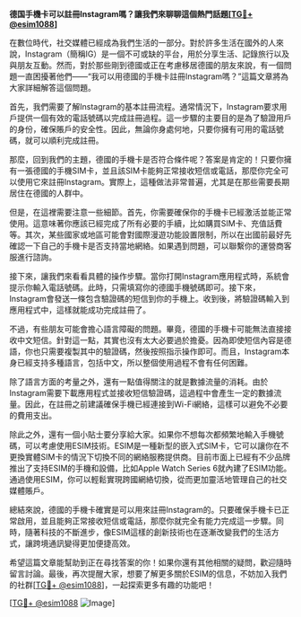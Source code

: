 **德国手機卡可以註冊Instagram嗎？讓我們來聊聊這個熱門話題[[TG💪+ @esim1088](https://t.me/s/esim1088)]**

在數位時代，社交媒體已經成為我們生活的一部分。對於許多生活在國外的人來說，Instagram（簡稱IG）是一個不可或缺的平台，用於分享生活、記錄旅行以及與朋友互動。然而，對於那些剛到德國或正在考慮移居德國的朋友來說，有一個問題一直困擾著他們——“我可以用德國的手機卡註冊Instagram嗎？”這篇文章將為大家詳細解答這個問題。

首先，我們需要了解Instagram的基本註冊流程。通常情況下，Instagram要求用戶提供一個有效的電話號碼以完成註冊過程。這一步驟的主要目的是為了驗證用戶的身份，確保賬戶的安全性。因此，無論你身處何地，只要你擁有可用的電話號碼，就可以順利完成註冊。

那麼，回到我們的主題，德國的手機卡是否符合條件呢？答案是肯定的！只要你擁有一張德國的手機SIM卡，並且該SIM卡能夠正常接收短信或電話，那麼你完全可以使用它來註冊Instagram。實際上，這種做法非常普遍，尤其是在那些需要長期居住在德國的人群中。

但是，在這裡需要注意一些細節。首先，你需要確保你的手機卡已經激活並能正常使用。這意味著你應該已經完成了所有必要的手續，比如購買SIM卡、充值話費等。其次，某些國家或地區可能會對國際漫遊功能設置限制，所以在出國前最好先確認一下自己的手機卡是否支持當地網絡。如果遇到問題，可以聯繫你的運營商客服進行諮詢。

接下來，讓我們來看看具體的操作步驟。當你打開Instagram應用程式時，系統會提示你輸入電話號碼。此時，只需填寫你的德國手機號碼即可。接下來，Instagram會發送一條包含驗證碼的短信到你的手機上。收到後，將驗證碼輸入到應用程式中，這樣就能成功完成註冊了。

不過，有些朋友可能會擔心語言障礙的問題。畢竟，德國的手機卡可能無法直接接收中文短信。針對這一點，其實也沒有太大必要過於擔憂。因為即使短信內容是德語，你也只需要複製其中的驗證碼，然後按照指示操作即可。而且，Instagram本身已經支持多種語言，包括中文，所以整個使用過程不會有任何困難。

除了語言方面的考量之外，還有一點值得關注的就是數據流量的消耗。由於Instagram需要下載應用程式並接收短信驗證碼，這過程中會產生一定的數據流量。因此，在註冊之前建議確保手機已經連接到Wi-Fi網絡，這樣可以避免不必要的費用支出。

除此之外，還有一個小貼士要分享給大家。如果你不想每次都頻繁地輸入手機號碼，可以考慮使用ESIM技術。ESIM是一種新型的嵌入式SIM卡，它可以讓你在不更換實體SIM卡的情況下切換不同的網絡服務提供商。目前市面上已經有不少品牌推出了支持ESIM的手機和設備，比如Apple Watch Series 6就內建了ESIM功能。通過使用ESIM，你可以輕鬆實現跨國網絡切換，從而更加靈活地管理自己的社交媒體賬戶。

總結來說，德國的手機卡確實是可以用來註冊Instagram的。只要確保手機卡已正常啟用，並且能夠正常接收短信或電話，那麼你就完全有能力完成這一步驟。同時，隨著科技的不斷進步，像ESIM這樣的創新技術也在逐漸改變我們的生活方式，讓跨境通訊變得更加便捷高效。

希望這篇文章能幫助到正在尋找答案的你！如果你還有其他相關的疑問，歡迎隨時留言討論。最後，再次提醒大家，想要了解更多關於ESIM的信息，不妨加入我們的社群[[TG💪+ @esim1088](https://t.me/s/esim1088)]，一起探索更多有趣的功能吧！

[[TG💪+ @esim1088](https://t.me/s/esim1088) ![Image](https://i.postimg.cc/4NQfJmqS/Snipaste-2025-05-13-00-14-12.png)]